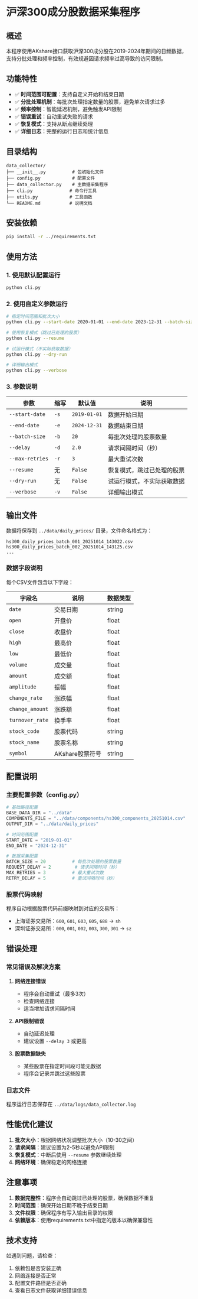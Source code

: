 # 沪深300成分股数据采集程序

## 概述

本程序使用AKshare接口获取沪深300成分股在2019-2024年期间的日频数据，支持分批处理和频率控制，有效规避因请求频率过高导致的访问限制。

## 功能特性

- ✅ **时间范围可配置**：支持自定义开始和结束日期
- ✅ **分批处理机制**：每批次处理指定数量的股票，避免单次请求过多
- ✅ **频率控制**：智能延迟机制，避免触发API限制
- ✅ **错误重试**：自动重试失败的请求
- ✅ **恢复模式**：支持从断点继续处理
- ✅ **详细日志**：完整的运行日志和统计信息

## 目录结构

```
data_collector/
├── __init__.py          # 包初始化文件
├── config.py            # 配置文件
├── data_collector.py    # 主数据采集程序
├── cli.py              # 命令行工具
├── utils.py            # 工具函数
└── README.md           # 说明文档
```

## 安装依赖

```bash
pip install -r ../requirements.txt
```

## 使用方法

### 1. 使用默认配置运行

```bash
python cli.py
```

### 2. 使用自定义参数运行

```bash
# 指定时间范围和批次大小
python cli.py --start-date 2020-01-01 --end-date 2023-12-31 --batch-size 10

# 使用恢复模式（跳过已处理的股票）
python cli.py --resume

# 试运行模式（不实际获取数据）
python cli.py --dry-run

# 详细输出模式
python cli.py --verbose
```

### 3. 参数说明

| 参数 | 缩写 | 默认值 | 说明 |
|------|------|--------|------|
| `--start-date` | `-s` | `2019-01-01` | 数据开始日期 |
| `--end-date` | `-e` | `2024-12-31` | 数据结束日期 |
| `--batch-size` | `-b` | `20` | 每批次处理的股票数量 |
| `--delay` | `-d` | `2.0` | 请求间隔时间（秒） |
| `--max-retries` | `-r` | `3` | 最大重试次数 |
| `--resume` | 无 | `False` | 恢复模式，跳过已处理的股票 |
| `--dry-run` | 无 | `False` | 试运行模式，不实际获取数据 |
| `--verbose` | `-v` | `False` | 详细输出模式 |

## 输出文件

数据将保存到 `../data/daily_prices/` 目录，文件命名格式为：

```
hs300_daily_prices_batch_001_20251014_143022.csv
hs300_daily_prices_batch_002_20251014_143125.csv
...
```

### 数据字段说明

每个CSV文件包含以下字段：

| 字段名 | 说明 | 数据类型 |
|--------|------|----------|
| `date` | 交易日期 | string |
| `open` | 开盘价 | float |
| `close` | 收盘价 | float |
| `high` | 最高价 | float |
| `low` | 最低价 | float |
| `volume` | 成交量 | float |
| `amount` | 成交额 | float |
| `amplitude` | 振幅 | float |
| `change_rate` | 涨跌幅 | float |
| `change_amount` | 涨跌额 | float |
| `turnover_rate` | 换手率 | float |
| `stock_code` | 股票代码 | string |
| `stock_name` | 股票名称 | string |
| `symbol` | AKshare股票符号 | string |

## 配置说明

### 主要配置参数（config.py）

```python
# 基础路径配置
BASE_DATA_DIR = "../data"
COMPONENTS_FILE = "../data/components/hs300_components_20251014.csv"
OUTPUT_DIR = "../data/daily_prices"

# 时间范围配置
START_DATE = "2019-01-01"
END_DATE = "2024-12-31"

# 数据采集配置
BATCH_SIZE = 20          # 每批次处理的股票数量
REQUEST_DELAY = 2         # 请求间隔时间（秒）
MAX_RETRIES = 3          # 最大重试次数
RETRY_DELAY = 5          # 重试间隔时间（秒）
```

### 股票代码映射

程序自动根据股票代码前缀映射到对应的交易所：

- 上海证券交易所：`600`, `601`, `603`, `605`, `688` → `sh`
- 深圳证券交易所：`000`, `001`, `002`, `003`, `300`, `301` → `sz`

## 错误处理

### 常见错误及解决方案

1. **网络连接错误**
   - 程序会自动重试（最多3次）
   - 检查网络连接
   - 适当增加请求间隔时间

2. **API限制错误**
   - 自动延迟处理
   - 建议设置 `--delay 3` 或更高

3. **股票数据缺失**
   - 某些股票在指定时间段可能无数据
   - 程序会记录并跳过这些股票

### 日志文件

程序运行日志保存在 `../data/logs/data_collector.log`

## 性能优化建议

1. **批次大小**：根据网络状况调整批次大小（10-30之间）
2. **请求间隔**：建议设置为2-5秒以避免API限制
3. **恢复模式**：中断后使用 `--resume` 参数继续处理
4. **网络环境**：确保稳定的网络连接

## 注意事项

1. **数据完整性**：程序会自动跳过已处理的股票，确保数据不重复
2. **时间范围**：确保开始日期不晚于结束日期
3. **文件权限**：确保程序有写入输出目录的权限
4. **依赖版本**：使用requirements.txt中指定的版本以确保兼容性

## 技术支持

如遇到问题，请检查：
1. 依赖包是否安装正确
2. 网络连接是否正常
3. 配置文件路径是否正确
4. 查看日志文件获取详细错误信息